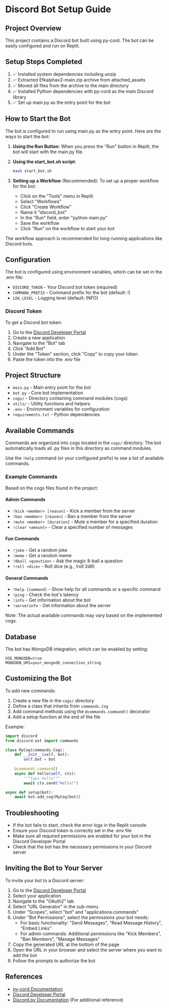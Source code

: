 # Discord Bot Setup Guide

## Project Overview
This project contains a Discord bot built using py-cord. The bot can be easily configured and run on Replit.

## Setup Steps Completed
1. ✅ Installed system dependencies including unzip
2. ✅ Extracted Efkalphav2-main.zip archive from attached_assets
3. ✅ Moved all files from the archive to the main directory
4. ✅ Installed Python dependencies with py-cord as the main Discord library
5. ✅ Set up main.py as the entry point for the bot

## How to Start the Bot
The bot is configured to run using main.py as the entry point. Here are the ways to start the bot:

1. **Using the Run Button**: 
   When you press the "Run" button in Replit, the bot will start with the main.py file.

2. **Using the start_bot.sh script**:
   ```bash
   bash start_bot.sh
   ```

3. **Setting up a Workflow** (Recommended):
   To set up a proper workflow for the bot:
   - Click on the "Tools" menu in Replit
   - Select "Workflows"
   - Click "Create Workflow"
   - Name it "discord_bot"
   - In the "Run" field, enter "python main.py"
   - Save the workflow
   - Click "Run" on the workflow to start your bot

The workflow approach is recommended for long-running applications like Discord bots.

## Configuration
The bot is configured using environment variables, which can be set in the .env file:
- `DISCORD_TOKEN` - Your Discord bot token (required)
- `COMMAND_PREFIX` - Command prefix for the bot (default: !)
- `LOG_LEVEL` - Logging level (default: INFO)

### Discord Token
To get a Discord bot token:
1. Go to the [Discord Developer Portal](https://discord.com/developers/applications)
2. Create a new application
3. Navigate to the "Bot" tab
4. Click "Add Bot"
5. Under the "Token" section, click "Copy" to copy your token
6. Paste the token into the .env file

## Project Structure
- `main.py` - Main entry point for the bot
- `bot.py` - Core bot implementation
- `cogs/` - Directory containing command modules (cogs)
- `utils/` - Utility functions and helpers
- `.env` - Environment variables for configuration
- `requirements.txt` - Python dependencies

## Available Commands
Commands are organized into cogs located in the `cogs/` directory. The bot automatically loads all .py files in this directory as command modules.

Use the `!help` command (or your configured prefix) to see a list of available commands.

### Example Commands
Based on the cogs files found in the project:

#### Admin Commands
- `!kick <member> [reason]` - Kick a member from the server
- `!ban <member> [reason]` - Ban a member from the server
- `!mute <member> [duration]` - Mute a member for a specified duration
- `!clear <amount>` - Clear a specified number of messages

#### Fun Commands
- `!joke` - Get a random joke
- `!meme` - Get a random meme
- `!8ball <question>` - Ask the magic 8-ball a question
- `!roll <dice>` - Roll dice (e.g., !roll 2d6)

#### General Commands
- `!help [command]` - Show help for all commands or a specific command
- `!ping` - Check the bot's latency
- `!info` - Get information about the bot
- `!serverinfo` - Get information about the server

Note: The actual available commands may vary based on the implemented cogs.

## Database
The bot has MongoDB integration, which can be enabled by setting:
```
USE_MONGODB=true
MONGODB_URI=your_mongodb_connection_string
```

## Customizing the Bot
To add new commands:
1. Create a new file in the `cogs/` directory
2. Define a class that inherits from `commands.Cog`
3. Add command methods using the `@commands.command()` decorator
4. Add a setup function at the end of the file

Example:
```python
import discord
from discord.ext import commands

class MyCog(commands.Cog):
    def __init__(self, bot):
        self.bot = bot
        
    @commands.command()
    async def hello(self, ctx):
        """Says hello"""
        await ctx.send("Hello!")

async def setup(bot):
    await bot.add_cog(MyCog(bot))
```

## Troubleshooting
- If the bot fails to start, check the error logs in the Replit console
- Ensure your Discord token is correctly set in the .env file
- Make sure all required permissions are enabled for your bot in the Discord Developer Portal
- Check that the bot has the necessary permissions in your Discord server

## Inviting the Bot to Your Server
To invite your bot to a Discord server:

1. Go to the [Discord Developer Portal](https://discord.com/developers/applications)
2. Select your application
3. Navigate to the "OAuth2" tab
4. Select "URL Generator" in the sub-menu
5. Under "Scopes", select "bot" and "applications.commands"
6. Under "Bot Permissions", select the permissions your bot needs:
   - For basic functionality: "Send Messages", "Read Message History", "Embed Links"
   - For admin commands: Additional permissions like "Kick Members", "Ban Members", "Manage Messages"
7. Copy the generated URL at the bottom of the page
8. Open the URL in your browser and select the server where you want to add the bot
9. Follow the prompts to authorize the bot

## References
- [py-cord Documentation](https://docs.pycord.dev/en/stable/)
- [Discord Developer Portal](https://discord.com/developers/applications)
- [Discord.py Documentation](https://discordpy.readthedocs.io/en/stable/) (For additional reference)